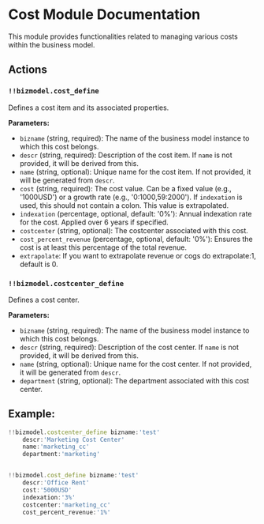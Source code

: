 # Cost Module Documentation

This module provides functionalities related to managing various costs within the business model.

## Actions

### `!!bizmodel.cost_define`

Defines a cost item and its associated properties.

**Parameters:**

* `bizname` (string, required): The name of the business model instance to which this cost belongs.
*   `descr` (string, required): Description of the cost item. If `name` is not provided, it will be derived from this.
*   `name` (string, optional): Unique name for the cost item. If not provided, it will be generated from `descr`.
*   `cost` (string, required): The cost value. Can be a fixed value (e.g., '1000USD') or a growth rate (e.g., '0:1000,59:2000'). If `indexation` is used, this should not contain a colon. This value is extrapolated.
*   `indexation` (percentage, optional, default: '0%'): Annual indexation rate for the cost. Applied over 6 years if specified.
*   `costcenter` (string, optional): The costcenter associated with this cost.
*   `cost_percent_revenue` (percentage, optional, default: '0%'): Ensures the cost is at least this percentage of the total revenue.
*   `extrapolate`: If you want to extrapolate revenue or cogs do extrapolate:1, default is 0.

### `!!bizmodel.costcenter_define`

Defines a cost center.

**Parameters:**

* `bizname` (string, required): The name of the business model instance to which this cost belongs.
*   `descr` (string, required): Description of the cost center. If `name` is not provided, it will be derived from this.
*   `name` (string, optional): Unique name for the cost center. If not provided, it will be generated from `descr`.
*   `department` (string, optional): The department associated with this cost center.


## **Example:**

```js
!!bizmodel.costcenter_define bizname:'test' 
    descr:'Marketing Cost Center'
    name:'marketing_cc'
    department:'marketing'


!!bizmodel.cost_define bizname:'test' 
    descr:'Office Rent'
    cost:'5000USD'
    indexation:'3%'
    costcenter:'marketing_cc'
    cost_percent_revenue:'1%'

```

